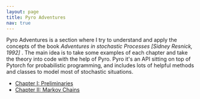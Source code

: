 ```yaml
---
layout: page
title: Pyro Adventures
nav: true
---
```

Pyro Adventures is a section where I try to understand and apply the concepts of the book *Adventures in stochastic Processes [Sidney Resnick, 1992]* . The main idea is to take some examples of each chapter and take the theory into code with the help of Pyro. Pyro it's an API sitting on top of Pytorch for probabilistic programming, and includes lots of helpful methods and classes to model most of stochastic situations. 


* [Chapter I: Preliminaries](pyro-adventures/preliminaries.html)
* [Chapter II: Markov Chains]()
